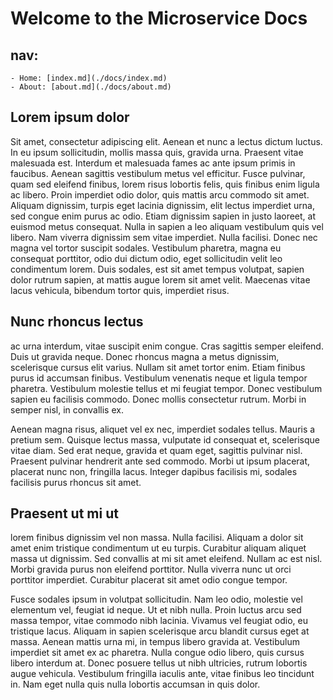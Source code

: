 # Welcome to the Microservice Docs

## nav:

    - Home: [index.md](./docs/index.md)
    - About: [about.md](./docs/about.md)

## Lorem ipsum dolor

Sit amet, consectetur adipiscing elit. Aenean et nunc a lectus dictum luctus. In eu ipsum sollicitudin, mollis massa quis, gravida urna. Praesent vitae malesuada est. Interdum et malesuada fames ac ante ipsum primis in faucibus. Aenean sagittis vestibulum metus vel efficitur. Fusce pulvinar, quam sed eleifend finibus, lorem risus lobortis felis, quis finibus enim ligula ac libero. Proin imperdiet odio dolor, quis mattis arcu commodo sit amet. Aliquam dignissim, turpis eget lacinia dignissim, elit lectus imperdiet urna, sed congue enim purus ac odio. Etiam dignissim sapien in justo laoreet, at euismod metus consequat. Nulla in sapien a leo aliquam vestibulum quis vel libero. Nam viverra dignissim sem vitae imperdiet. Nulla facilisi. Donec nec magna vel tortor suscipit sodales. Vestibulum pharetra, magna eu consequat porttitor, odio dui dictum odio, eget sollicitudin velit leo condimentum lorem. Duis sodales, est sit amet tempus volutpat, sapien dolor rutrum sapien, at mattis augue lorem sit amet velit. Maecenas vitae lacus vehicula, bibendum tortor quis, imperdiet risus.

## Nunc rhoncus lectus

ac urna interdum, vitae suscipit enim congue. Cras sagittis semper eleifend. Duis ut gravida neque. Donec rhoncus magna a metus dignissim, scelerisque cursus elit varius. Nullam sit amet tortor enim. Etiam finibus purus id accumsan finibus. Vestibulum venenatis neque et ligula tempor pharetra. Vestibulum molestie tellus et mi feugiat tempor. Donec vestibulum sapien eu facilisis commodo. Donec mollis consectetur rutrum. Morbi in semper nisl, in convallis ex.

Aenean magna risus, aliquet vel ex nec, imperdiet sodales tellus. Mauris a pretium sem. Quisque lectus massa, vulputate id consequat et, scelerisque vitae diam. Sed erat neque, gravida et quam eget, sagittis pulvinar nisl. Praesent pulvinar hendrerit ante sed commodo. Morbi ut ipsum placerat, placerat nunc non, fringilla lacus. Integer dapibus facilisis mi, sodales facilisis purus rhoncus sit amet.

## Praesent ut mi ut

lorem finibus dignissim vel non massa. Nulla facilisi. Aliquam a dolor sit amet enim tristique condimentum ut eu turpis. Curabitur aliquam aliquet massa ut dignissim. Sed convallis at mi sit amet eleifend. Nullam ac est nisl. Morbi gravida purus non eleifend porttitor. Nulla viverra nunc ut orci porttitor imperdiet. Curabitur placerat sit amet odio congue tempor.

Fusce sodales ipsum in volutpat sollicitudin. Nam leo odio, molestie vel elementum vel, feugiat id neque. Ut et nibh nulla. Proin luctus arcu sed massa tempor, vitae commodo nibh lacinia. Vivamus vel feugiat odio, eu tristique lacus. Aliquam in sapien scelerisque arcu blandit cursus eget at massa. Aenean mattis urna mi, in tempus libero gravida at. Vestibulum imperdiet sit amet ex ac pharetra. Nulla congue odio libero, quis cursus libero interdum at. Donec posuere tellus ut nibh ultricies, rutrum lobortis augue vehicula. Vestibulum fringilla iaculis ante, vitae finibus leo tincidunt in. Nam eget nulla quis nulla lobortis accumsan in quis dolor.

